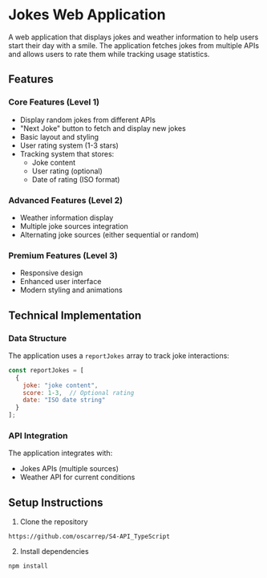 # Jokes Web Application

A web application that displays jokes and weather information to help users start their day with a smile. The application fetches jokes from multiple APIs and allows users to rate them while tracking usage statistics.

## Features

### Core Features (Level 1)
- Display random jokes from different APIs
- "Next Joke" button to fetch and display new jokes
- Basic layout and styling
- User rating system (1-3 stars)
- Tracking system that stores:
  - Joke content
  - User rating (optional)
  - Date of rating (ISO format)

### Advanced Features (Level 2)
- Weather information display
- Multiple joke sources integration
- Alternating joke sources (either sequential or random)

### Premium Features (Level 3)
- Responsive design
- Enhanced user interface
- Modern styling and animations

## Technical Implementation

### Data Structure
The application uses a `reportJokes` array to track joke interactions:
```javascript
const reportJokes = [
  {
    joke: "joke content",
    score: 1-3,  // Optional rating
    date: "ISO date string"
  }
];
```

### API Integration
The application integrates with:
- Jokes APIs (multiple sources)
- Weather API for current conditions

## Setup Instructions

1. Clone the repository
```
https://github.com/oscarrep/S4-API_TypeScript
```
2. Install dependencies
```bash
npm install
```

